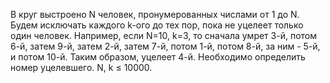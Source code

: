  В круг выстроено N человек, пронумерованных числами от 1 до N. Будем исключать каждого k-ого до тех пор, пока не уцелеет только один человек.
 Например, если N=10, k=3, то сначала умрет 3-й, потом 6-й, затем 9-й, затем 2-й, затем 7-й, потом 1-й, потом 8-й, за ним - 5-й, и потом 10-й. Таким образом, уцелеет 4-й.
 Необходимо определить номер уцелевшего.
 N, k ≤ 10000.